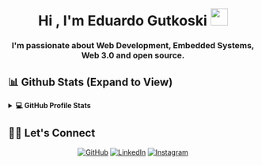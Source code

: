 <h1 align="center">Hi , I'm Eduardo Gutkoski <img src="https://media.giphy.com/media/hvRJCLFzcasrR4ia7z/giphy.gif" width="35"></h1>

<h3 align = "center"> I'm passionate about Web Development, Embedded Systems, Web 3.0 and open source. </h3>

<!--
**gutkedu/gutkedu** is a ✨ _special_ ✨ repository because its `README.md` (this file) appears on your GitHub profile.

Here are some ideas to get you started:

- 🔭 I’m currently working on ...
- 🌱 I’m currently learning ...
- 👯 I’m looking to collaborate on ...
- 🤔 I’m looking for help with ...
- 💬 Ask me about ...
- 📫 How to reach me: ...
- 😄 Pronouns: ...
- ⚡ Fun fact: ...
-->

## 📊 Github Stats (Expand to View) 


<details> 
  <summary><b>💻 GitHub Profile Stats</b></summary>
  <br/>
<p align="center">
  <img align="center" src="https://github-readme-stats.vercel.app/api?username=gutkedu&show_icons=true&icon_color=blue&hide_border=true&hide_rank=true&bg_color=FFF"/>
  <img align="center" src="https://github-readme-stats.vercel.app/api/top-langs/?username=gutkedu&layout=compact&hide_border=true&langs_count=8&hide=Stata,html&bg_color=FFF"/>
  <br><br>
![](https://komarev.com/ghpvc/?username=gutkedu&style=for-the-badge
</p>
  <br/>
  <b>Note:</b> Top languages is only a metric of the languages my public code consists of and doesn't reflect experience or skill level.
  </p>
</details>

## :raising_hand_man: Let's Connect
<p align="center">
	<a href="https://github.com/gutkedu"><img src="https://img.icons8.com/bubbles/50/000000/github.png" alt="GitHub"/></a>
	<a href="https://www.linkedin.com/in/eduardo-ped%C3%B3-gutkoski-5a2950187/"><img src="https://img.icons8.com/bubbles/50/000000/linkedin.png" alt="LinkedIn"/></a>
	<a href="https://www.instagram.com/eduardopgutkoski/"><img src="https://img.icons8.com/bubbles/50/000000/instagram.png" alt="Instagram"/></a>
</p>

